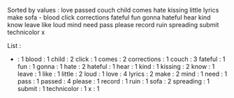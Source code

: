 Sorted by values :
love passed couch child comes hate kissing little lyrics make sofa - blood click corrections fateful fun gonna hateful hear kind know leave like loud mind need pass please record ruin spreading submit technicolor x 

List :
- : 1
blood : 1
child : 2
click : 1
comes : 2
corrections : 1
couch : 3
fateful : 1
fun : 1
gonna : 1
hate : 2
hateful : 1
hear : 1
kind : 1
kissing : 2
know : 1
leave : 1
like : 1
little : 2
loud : 1
love : 4
lyrics : 2
make : 2
mind : 1
need : 1
pass : 1
passed : 4
please : 1
record : 1
ruin : 1
sofa : 2
spreading : 1
submit : 1
technicolor : 1
x : 1
